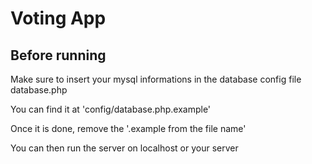 # Voting App

## Before running

Make sure to insert your mysql informations in the database config file database.php

You can find it at 'config/database.php.example'

Once it is done, remove the '.example from the file name'

You can then run the server on localhost or your server